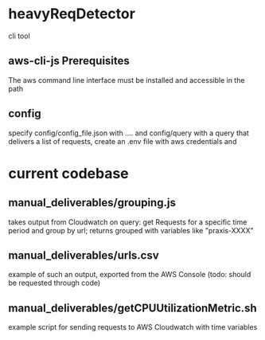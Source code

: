 # heavyReqDetector
cli tool
## aws-cli-js Prerequisites
The aws command line interface must be installed and accessible in the path
## config
specify config/config_file.json with .... and config/query with a query that delivers a list of requests, create an .env file with aws credentials and 

# current codebase
## manual_deliverables/grouping.js
takes output from Cloudwatch on query: get Requests for a specific time period and group by url; returns grouped with variables like "praxis-XXXX"
## manual_deliverables/urls.csv
example of such an output, exported from the AWS Console (todo: should be requested through code)
## manual_deliverables/getCPUUtilizationMetric.sh
example script for sending requests to AWS Cloudwatch with time variables